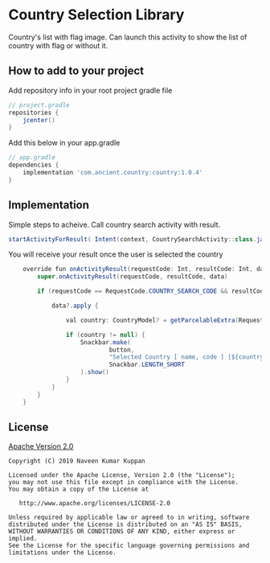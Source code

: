 Country Selection Library
===========================
Country's list with flag image. Can launch this activity to show the list of country with flag or without it.

How to add to your project
--------------

Add repository info in your root project gradle file

```gradle
// project.gradle
repositories {
    jcenter()
}
```

Add this below in your app.gradle

```gradle
// app.gradle
dependencies {
    implementation 'com.ancient.country:country:1.0.4'
}
```

Implementation
--------------

Simple steps to acheive. Call country search activity with result.

```java
startActivityForResult( Intent(context, CountrySearchActivity::class.java), RequestCode.COUNTRY_SEARCH_CODE)
```

You will receive your result once the user is selected the country

```java
    override fun onActivityResult(requestCode: Int, resultCode: Int, data: Intent?) {
        super.onActivityResult(requestCode, resultCode, data)

        if (requestCode == RequestCode.COUNTRY_SEARCH_CODE && resultCode == Activity.RESULT_OK) {

            data?.apply {

                val country: CountryModel? = getParcelableExtra(RequestParam.SELECTED_VALUE)

                if (country != null) {
                    Snackbar.make(
                            button,
                            "Selected Country [ name, code ] [${country.countryName} , ${country.countryCode}]",
                            Snackbar.LENGTH_SHORT
                    ).show()
                }
            }
        }
    }
```


## License

[Apache Version 2.0](http://www.apache.org/licenses/LICENSE-2.0.html)

    Copyright (C) 2019 Naveen Kumar Kuppan

    Licensed under the Apache License, Version 2.0 (the "License");
    you may not use this file except in compliance with the License.
    You may obtain a copy of the License at

       http://www.apache.org/licenses/LICENSE-2.0

    Unless required by applicable law or agreed to in writing, software
    distributed under the License is distributed on an "AS IS" BASIS,
    WITHOUT WARRANTIES OR CONDITIONS OF ANY KIND, either express or implied.
    See the License for the specific language governing permissions and
    limitations under the License.
